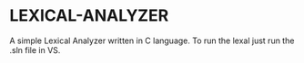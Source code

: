 # LEXICAL-ANALYZER
A simple Lexical Analyzer written in C language.
To run the lexal just run the .sln file in VS.
